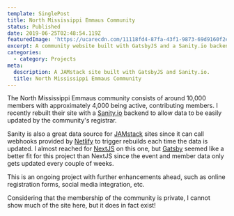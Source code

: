 ```yaml
---
template: SinglePost
title: North Mississippi Emmaus Community
status: Published
date: 2019-06-25T02:48:54.119Z
featuredImage: 'https://ucarecdn.com/11118fd4-87fa-43f1-9873-69d9160f2e01/'
excerpt: A community website built with GatsbyJS and a Sanity.io backend.
categories:
  - category: Projects
meta:
  description: A JAMstack site built with GatsbyJS and Sanity.io.
  title: North Mississippi Emmaus Community
---
```

The North Mississippi Emmaus community consists of around 10,000 members with approximately 4,000 being active, contributing members. I recently rebuilt their site with a [Sanity.io](https://www.sanity.io/) backend to allow data to be easily updated by the community's registrar.

Sanity is also a great data source for [JAMstack](https://jamstack.org/) sites since it can call webhooks provided by [Netlify](https://www.netlify.com/) to trigger rebuilds each time the data is updated. I almost reached for [NextJS](https://nextjs.org/) on this one, but [Gatsby](https://www.gatsbyjs.org) seemed like a better fit for this project than NextJS since the event and member data only gets updated every couple of weeks.

This is an ongoing project with further enhancements ahead, such as online registration forms, social media integration, etc.

Considering that the membership of the community is private, I cannot show much of the site here, but it does in fact exist!
